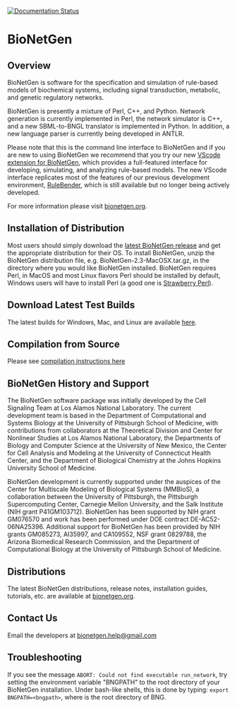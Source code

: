 [![Documentation Status](https://readthedocs.org/projects/bionetgen/badge/?version=latest)](https://bionetgen.readthedocs.io/en/latest/?badge=latest)

# BioNetGen

## Overview

BioNetGen is software for the specification and simulation of rule-based models
of biochemical systems, including signal transduction, metabolic, and genetic
regulatory networks.

BioNetGen is presently a mixture of Perl, C++, and Python. Network generation
is currently implemented in Perl, the network simulator is C++, and a new
SBML-to-BNGL translator is implemented in Python. In addition, a new language
parser is currently being developed in ANTLR.

Please note that this is the command line interface to BioNetGen and if you are 
new to using BioNetGen we recommend that you try our new 
[VScode extension for BioNetGen](https://bng-vscode-extension.readthedocs.io/en/latest/#), 
which provides a full-featured interface for developing, simulating, and analyzing rule-based models.
The new VScode interface replicates most of the features of our previous development environment, 
[RuleBender](https://github.com/RuleWorld/rulebender), which is still available but no longer being actively developed. 

For more information please visit [bionetgen.org](https://bionetgen.org). 

## Installation of Distribution 

Most users should simply download the [latest BioNetGen release](https://github.com/RuleWorld/bionetgen/releases/latest) 
and get the appropriate distribution for their OS. To install BioNetGen, unzip the
BioNetGen distribution file, e.g.  BioNetGen-2.3-MacOSX.tar.gz, in the directory 
where you would like BioNetGen installed. BioNetGen requires Perl, in MacOS and most Linux flavors Perl should be 
installed by default, Windows users will have to install Perl (a good one is [Strawberry Perl](http://strawberryperl.com/)).

## Download Latest Test Builds

The latest builds for Windows, Mac, and Linux are available [here](https://github.com/RuleWorld/bionetgen/releases/latest).
## Compilation from Source

Please see [compilation instructions here](https://github.com/RuleWorld/bionetgen/blob/master/compilation_instructions.md)

## BioNetGen History and Support

The BioNetGen software package was initially developed by the Cell Signaling
Team at Los Alamos National Laboratory. The current development team is based
in the Department of Computational and Systems Biology at the University of
Pittsburgh School of Medicine, with contributions from collaborators at the
Theoretical Division and Center for Nonlinear Studies at Los Alamos National
Laboratory, the Departments of Biology and Computer Science at the University
of New Mexico, the Center for Cell Analysis and Modeling at the University of
Connecticut Health Center, and the Department of Biological Chemistry at the
Johns Hopkins University School of Medicine.

BioNetGen development is currently supported under the auspices of the Center
for Multiscale Modeling of Biological Systems (MMBioS), a collaboration between
the University of Pittsburgh, the Pittsburgh Supercomputing Center, Carnegie
Mellon University, and the Salk Institute (NIH grant P41GM103712). BioNetGen
has been supported by NIH grant GM076570 and work has been performed under DOE
contract DE-AC52-06NA25396. Additional support for BioNetGen has been provided
by NIH grants GM085273, AI35997, and CA109552, NSF grant 0829788, the Arizona
Biomedical Research Commission, and the Department of Computational Biology at
the University of Pittsburgh School of Medicine.

## Distributions

The latest BioNetGen distributions, release notes, installation guides, 
tutorials, etc. are available at [bionetgen.org](https://bionetgen.org).

## Contact Us

Email the developers at bionetgen.help@gmail.com

## Troubleshooting

If you see the message `ABORT: Could not find executable run_network`, try
setting the environment variable "BNGPATH" to the root directory of your 
BioNetGen installation. Under bash-like shells, this is done by typing:
`export BNGPATH=<bngpath>`, where <bngpath> is the root directory of BNG.
